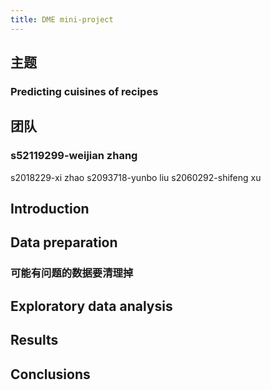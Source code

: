 ```yaml
---
title: DME mini-project
---
```


## 主题
### Predicting cuisines of recipes
## 团队
### s52119299-weijian zhang
 s2018229-xi zhao
 s2093718-yunbo liu
 s2060292-shifeng xu
## Introduction
## Data preparation
### 可能有问题的数据要清理掉
## Exploratory data analysis
###
## Results
###
## Conclusions
###

